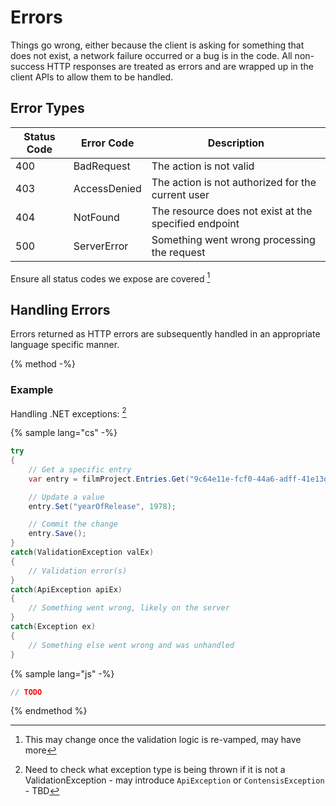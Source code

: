 # Errors

Things go wrong, either because the client is asking for something that does not exist, a network failure occurred or a bug is in the code. All non-success HTTP responses are treated as errors and are wrapped up in the client APIs to allow them to be handled.

## Error Types

| Status Code | Error Code | Description |
| ----------- | -------------- | ----------- |
| 400 | BadRequest | The action is not valid |
| 403 | AccessDenied | The action is not authorized for the current user |
| 404| NotFound | The resource does not exist at the specified endpoint |
| 500 | ServerError | Something went wrong processing the request |

Ensure all status codes we expose are covered [^2]

## Handling Errors

Errors returned as HTTP errors are subsequently handled in an appropriate language specific manner.

{% method -%}
### Example

Handling .NET exceptions: [^1]

{% sample lang="cs" -%}
```cs
try
{
    // Get a specific entry
    var entry = filmProject.Entries.Get("9c64e11e-fcf0-44a6-adff-41e13de15515");

    // Update a value
    entry.Set("yearOfRelease", 1978);

    // Commit the change
    entry.Save();
}
catch(ValidationException valEx)
{
    // Validation error(s)
}
catch(ApiException apiEx)
{
    // Something went wrong, likely on the server
}
catch(Exception ex)
{
    // Something else went wrong and was unhandled
}
```

{% sample lang="js" -%}
```js
// TODO
```

{% endmethod %}


[^1]: Need to check what exception type is being thrown if it is not a ValidationException - may introduce `ApiException` or `ContensisException` - TBD

[^2]: This may change once the validation logic is re-vamped, may have more
